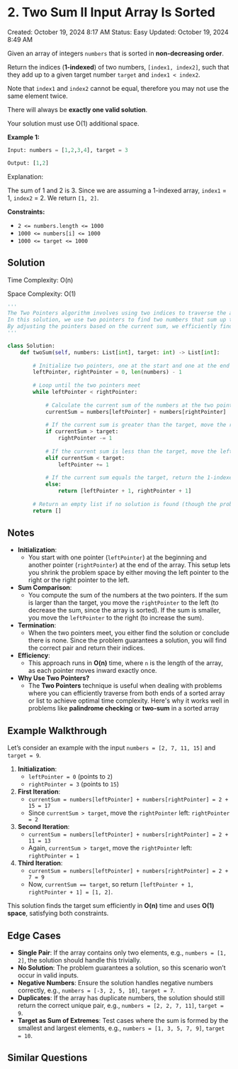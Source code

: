 # 2. Two Sum II Input Array Is Sorted

Created: October 19, 2024 8:17 AM
Status: Easy
Updated: October 19, 2024 8:49 AM

Given an array of integers `numbers` that is sorted in **non-decreasing order**.

Return the indices (**1-indexed**) of two numbers, `[index1, index2]`, such that they add up to a given target number `target` and `index1 < index2`. 

Note that `index1` and `index2` cannot be equal, therefore you may not use the same element twice.

There will always be **exactly one valid solution**.

Your solution must use O(1) additional space.

**Example 1:**

```python
Input: numbers = [1,2,3,4], target = 3

Output: [1,2]
```

Explanation:

The sum of 1 and 2 is 3. Since we are assuming a 1-indexed array, `index1` = 1, `index2` = 2. We return `[1, 2]`.

**Constraints:**

- `2 <= numbers.length <= 1000`
- `1000 <= numbers[i] <= 1000`
- `1000 <= target <= 1000`

## Solution

Time Complexity: O(n)  

Space Complexity: O(1)  

```python
'''
The Two Pointers algorithm involves using two indices to traverse the array from both ends towards the center. 
In this solution, we use two pointers to find two numbers that sum up to the target. 
By adjusting the pointers based on the current sum, we efficiently find the solution in O(n) time complexity.
'''

class Solution:
    def twoSum(self, numbers: List[int], target: int) -> List[int]:
        
        # Initialize two pointers, one at the start and one at the end of the list
        leftPointer, rightPointer = 0, len(numbers) - 1
        
        # Loop until the two pointers meet
        while leftPointer < rightPointer:
            
            # Calculate the current sum of the numbers at the two pointers
            currentSum = numbers[leftPointer] + numbers[rightPointer]
            
            # If the current sum is greater than the target, move the right pointer left
            if currentSum > target:
                rightPointer -= 1
            
            # If the current sum is less than the target, move the left pointer right
            elif currentSum < target:
                leftPointer += 1
            
            # If the current sum equals the target, return the 1-indexed positions
            else:
                return [leftPointer + 1, rightPointer + 1]
        
        # Return an empty list if no solution is found (though the problem guarantees a solution)
        return []
```

## Notes

- **Initialization**:
    - You start with one pointer (`leftPointer`) at the beginning and another pointer (`rightPointer`) at the end of the array. This setup lets you shrink the problem space by either moving the left pointer to the right or the right pointer to the left.
- **Sum Comparison**:
    - You compute the sum of the numbers at the two pointers. If the sum is larger than the target, you move the `rightPointer` to the left (to decrease the sum, since the array is sorted). If the sum is smaller, you move the `leftPointer` to the right (to increase the sum).
- **Termination**:
    - When the two pointers meet, you either find the solution or conclude there is none. Since the problem guarantees a solution, you will find the correct pair and return their indices.
- **Efficiency**:
    - This approach runs in **O(n)** time, where `n` is the length of the array, as each pointer moves inward exactly once.
- **Why Use Two Pointers?**
    - The **Two Pointers** technique is useful when dealing with problems where you can efficiently traverse from both ends of a sorted array or list to achieve optimal time complexity. Here's why it works well in problems like **palindrome checking** or **two-sum** in a sorted array

## Example Walkthrough

Let’s consider an example with the input `numbers = [2, 7, 11, 15]` and `target = 9`.

1. **Initialization**:
    - `leftPointer = 0` (points to `2`)
    - `rightPointer = 3` (points to `15`)
2. **First Iteration**:
    - `currentSum = numbers[leftPointer] + numbers[rightPointer] = 2 + 15 = 17`
    - Since `currentSum > target`, move the `rightPointer` left: `rightPointer = 2`
3. **Second Iteration**:
    - `currentSum = numbers[leftPointer] + numbers[rightPointer] = 2 + 11 = 13`
    - Again, `currentSum > target`, move the `rightPointer` left: `rightPointer = 1`
4. **Third Iteration**:
    - `currentSum = numbers[leftPointer] + numbers[rightPointer] = 2 + 7 = 9`
    - Now, `currentSum == target`, so return `[leftPointer + 1, rightPointer + 1] = [1, 2]`.

This solution finds the target sum efficiently in **O(n)** time and uses **O(1) space**, satisfying both constraints.

## Edge Cases

- **Single Pair**: If the array contains only two elements, e.g., `numbers = [1, 2]`, the solution should handle this trivially.
- **No Solution**: The problem guarantees a solution, so this scenario won’t occur in valid inputs.
- **Negative Numbers**: Ensure the solution handles negative numbers correctly, e.g., `numbers = [-3, 2, 5, 10]`, `target = 7`.
- **Duplicates**: If the array has duplicate numbers, the solution should still return the correct unique pair, e.g., `numbers = [2, 2, 7, 11]`, `target = 9`.
- **Target as Sum of Extremes**: Test cases where the sum is formed by the smallest and largest elements, e.g., `numbers = [1, 3, 5, 7, 9]`, `target = 10`.

## Similar Questions